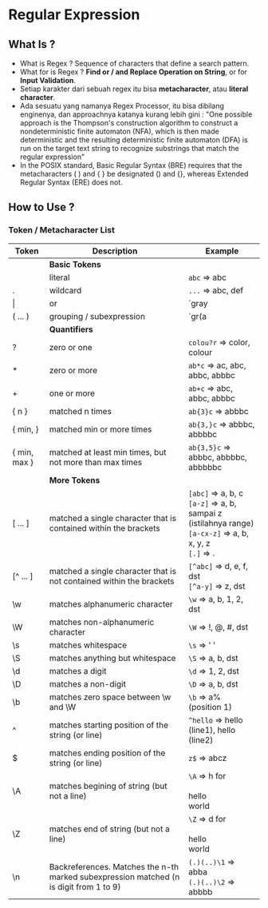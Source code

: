 # Regular Expression

## What Is ?

- What is Regex ? Sequence of characters that define a search pattern.
- What for is Regex ? **Find or / and Replace Operation on String**, or for **Input Validation**.
- Setiap karakter dari sebuah regex itu bisa **metacharacter**, atau **literal character**.
- Ada sesuatu yang namanya Regex Processor, itu bisa dibilang enginenya, dan approachnya katanya kurang lebih gini : "One possible approach is the Thompson's construction algorithm to construct a nondeterministic finite automaton (NFA), which is then made deterministic and the resulting deterministic finite automaton (DFA) is run on the target text string to recognize substrings that match the regular expression"
- In the POSIX standard, Basic Regular Syntax (BRE) requires that the metacharacters ( ) and { } be designated \(\) and \{\}, whereas Extended Regular Syntax (ERE) does not.

## How to Use ?

### Token / Metacharacter List

| Token        | Description                                                  | Example                                                      |
| ------------ | ------------------------------------------------------------ | ------------------------------------------------------------ |
|              | **Basic Tokens**                                             |                                                              |
|              | literal                                                      | `abc` ⇒ abc                                                  |
| .            | wildcard                                                     | `...` ⇒ abc, def                                             |
| \|           | or                                                           | `gray|grey` ⇒ gray, grey                                     |
| ( ... )      | grouping / subexpression                                     | `gr(a|e)y` => gray, grey                                     |
|              | **Quantifiers**                                              |                                                              |
| ?            | zero or one                                                  | `colou?r` ⇒ color, colour                                    |
| *            | zero or more                                                 | `ab*c` ⇒ ac, abc, abbc, abbbc                                |
| +            | one or more                                                  | `ab+c` ⇒ abc, abbc, abbbc                                    |
| { n }        | matched n times                                              | `ab{3}c` ⇒ abbbc                                             |
| { min, }     | matched min or more times                                    | `ab{3,}c` ⇒ abbbc, abbbbc                                    |
| { min, max } | matched at least min times, but not more than max times      | `ab{3,5}c` ⇒ abbbc, abbbbc, abbbbbc                          |
|              | **More Tokens**                                              |                                                              |
| [ ... ]      | matched a single character that is contained within the brackets | `[abc]` ⇒ a, b, c <br />`[a-z]` ⇒ a, b, sampai z (istilahnya range) <br />`[a-cx-z]` ⇒ a, b, x, y, z<br />`[.]` ⇒ . |
| [^ ... ]     | matched a single character that is not contained within the brackets | `[^abc]` ⇒ d, e, f, dst <br />`[^a-y]` ⇒ z, dst              |
| \w           | matches alphanumeric character                               | `\w` ⇒ a, b, 1, 2, dst                                       |
| \W           | matches non-alphanumeric character                           | `\W` ⇒ !, @, #, dst                                          |
| \s           | matches whitespace                                           | `\s` ⇒ ' '                                                   |
| \S           | matches anything but whitespace                              | `\S` ⇒ a, b, dst                                             |
| \d           | matches a digit                                              | `\d` ⇒ 1, 2, dst                                             |
| \D           | matches a non-digit                                          | `\D` ⇒ a, b, dst                                             |
| \b           | matches zero space between \w and \W                         | `\b` ⇒ a% (position 1)                                       |
| ^            | matches starting position of the string (or line)            | `^hello` ⇒ hello (line1), hello (line2)                      |
| $            | matches ending position of the string (or line)              | `z$` ⇒ abcz                                                  |
| \A           | matches begining of string (but not a line)                  | `\A` ⇒ h for <br /><br />hello <br />world                   |
| \Z           | matches end of string (but not a line)                       | `\Z` ⇒ d for <br /><br />hello <br />world                   |
| \n           | Backreferences. Matches the n-th marked subexpression matched (n is digit from 1 to 9) | `(.)(..)\1` ⇒ abba <br />`(.)(..)\2` ⇒ abbbb                 |



